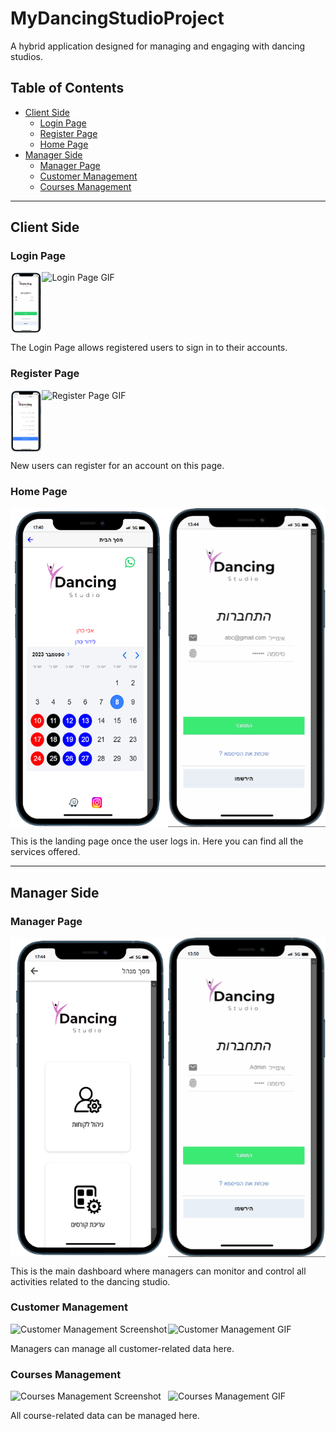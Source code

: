 # MyDancingStudioProject
A hybrid application designed for managing and engaging with dancing studios.

## Table of Contents
- [Client Side](#client-side)
  - [Login Page](#login-page)
  - [Register Page](#register-page)
  - [Home Page](#home-page)
- [Manager Side](#manager-side)
  - [Manager Page](#manager-page)
  - [Customer Management](#customer-management)
  - [Courses Management](#courses-management)

---

## Client Side

### Login Page

<div style="display: flex;">
  <img src="./src/assets/images/login.png" alt="Login Page Screenshot" style="width: 10%;">
  <img src="./src/assets/images/login.gif" alt="Login Page GIF" style="width: 50%;">
</div>

The Login Page allows registered users to sign in to their accounts.

### Register Page

<div style="display: flex;">
  <img src="./src/assets/images/register.png" alt="Register Page Screenshot" style="width: 10%;">
  <img src="./src/assets/images/register.gif" alt="Register Page GIF" style="width: 50%;">
</div>

New users can register for an account on this page.

### Home Page

<div style="display: flex;">
  <img src="./src/assets/images/home.png" alt="Home Page Screenshot" style="width: 50%;">
  <img src="./src/assets/images/home.gif" alt="Home Page GIF" style="width: 50%;">
</div>

This is the landing page once the user logs in. Here you can find all the services offered.

---

## Manager Side

### Manager Page

<div style="display: flex;">
  <img src="./src/assets/images/manager.png" alt="Manager Page Screenshot" style="width: 50%;">
  <img src="./src/assets/images/manager.gif" alt="Manager Page GIF" style="width: 50%;">
</div>

This is the main dashboard where managers can monitor and control all activities related to the dancing studio.

### Customer Management

<div style="display: flex;">
  <img src="./src/assets/images/customer_management.png" alt="Customer Management Screenshot" style="width: 50%;">
  <img src="./src/assets/images/customer_management.gif" alt="Customer Management GIF" style="width: 50%;">
</div>

Managers can manage all customer-related data here.

### Courses Management

<div style="display: flex;">
  <img src="./src/assets/images/course_management.png" alt="Courses Management Screenshot" style="width: 50%;">
  <img src="./src/assets/images/course_management.gif" alt="Courses Management GIF" style="width: 50%;">
</div>

All course-related data can be managed here.
